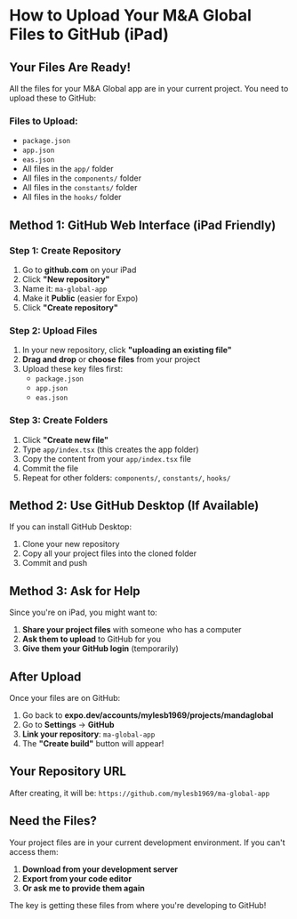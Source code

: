 # How to Upload Your M&A Global Files to GitHub (iPad)

## Your Files Are Ready!

All the files for your M&A Global app are in your current project. You need to upload these to GitHub:

### Files to Upload:
- `package.json`
- `app.json` 
- `eas.json`
- All files in the `app/` folder
- All files in the `components/` folder  
- All files in the `constants/` folder
- All files in the `hooks/` folder

## Method 1: GitHub Web Interface (iPad Friendly)

### Step 1: Create Repository
1. Go to **github.com** on your iPad
2. Click **"New repository"**
3. Name it: `ma-global-app`
4. Make it **Public** (easier for Expo)
5. Click **"Create repository"**

### Step 2: Upload Files
1. In your new repository, click **"uploading an existing file"**
2. **Drag and drop** or **choose files** from your project
3. Upload these key files first:
   - `package.json`
   - `app.json`
   - `eas.json`

### Step 3: Create Folders
1. Click **"Create new file"**
2. Type `app/index.tsx` (this creates the app folder)
3. Copy the content from your `app/index.tsx` file
4. Commit the file
5. Repeat for other folders: `components/`, `constants/`, `hooks/`

## Method 2: Use GitHub Desktop (If Available)

If you can install GitHub Desktop:
1. Clone your new repository
2. Copy all your project files into the cloned folder
3. Commit and push

## Method 3: Ask for Help

Since you're on iPad, you might want to:
1. **Share your project files** with someone who has a computer
2. **Ask them to upload** to GitHub for you
3. **Give them your GitHub login** (temporarily)

## After Upload

Once your files are on GitHub:
1. Go back to **expo.dev/accounts/mylesb1969/projects/mandaglobal**
2. Go to **Settings** → **GitHub**  
3. **Link your repository**: `ma-global-app`
4. The **"Create build"** button will appear!

## Your Repository URL
After creating, it will be:
`https://github.com/mylesb1969/ma-global-app`

## Need the Files?

Your project files are in your current development environment. If you can't access them:
1. **Download from your development server**
2. **Export from your code editor**
3. **Or ask me to provide them again**

The key is getting these files from where you're developing to GitHub!

